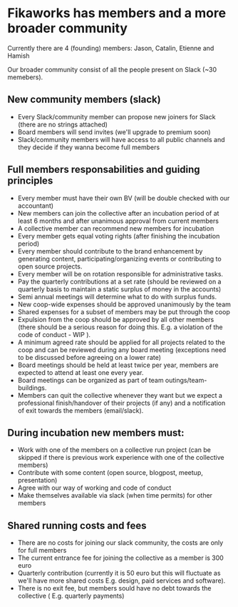 # Fikaworks has members and a more broader community

Currently there are 4 (founding) members: Jason, Catalin, Etienne and Hamish

Our broader community consist of all the people present on Slack (~30 memebers).
## New community members (slack)

- Every Slack/community member can propose new joiners for Slack (there are no strings attached)
- Board members will send invites (we'll upgrade to premium soon)
- Slack/community members will have access to all public channels and they decide if they wanna become full members
## Full members responsabilities and guiding principles

- Every member must have their own BV (will be double checked with our accountant)
- New members can join the collective after an incubation period of at least 6 months and after unanimous approval from current members
- A collective member can recommend new members for incubation
- Every member gets equal voting rights (after finishing the incubation period)
- Every member should contribute to the brand enhancement by generating content, participating/organizing events or contributing to open source projects.
- Every member will be on rotation responsible for administrative tasks.
- Pay the quarterly contributions at a set rate (should be reviewed on a quarterly basis to maintain a static surplus of money in the accounts)
- Semi annual meetings will determine what to do with surplus funds.
- New coop-wide expenses should be approved unanimously by the team
- Shared expenses for a subset of members may be put through the coop
- Expulsion from the coop should be approved by all other members (there should be a serious reason for doing this. E.g. a violation of the code of conduct - WIP ).
- A minimum agreed rate should be applied for all projects related to the coop and can be reviewed during any board meeting (exceptions need to be discussed before agreeing on a lower rate)
- Board meetings should be held at least twice per year, members are expected to attend at least one every year. 
- Board  meetings can be organized as part of team outings/team-buildings.
- Members can quit the collective whenever they want but we expect a professional finish/handover of their projects (if any) and a notification of exit towards the members (email/slack).

## During incubation new members must:

- Work with one of the members on a collective run project (can be skipped if there is previous work experience with one of the collective members)
- Contribute with some content (open source, blogpost, meetup, presentation)
- Agree with our way of working and code of conduct
- Make themselves available via slack (when time permits) for other members

## Shared running costs and fees

- There are no costs for joining our slack community, the costs are only for full members
- The current entrance fee for joining the collective as a member is 300 euro
- Quarterly contribution (currently it is 50 euro but this will fluctuate as we'll have more shared costs E.g. design, paid services and software).
- There is no exit fee, but members sould have no debt towards the collective ( E.g. quarterly payments)
